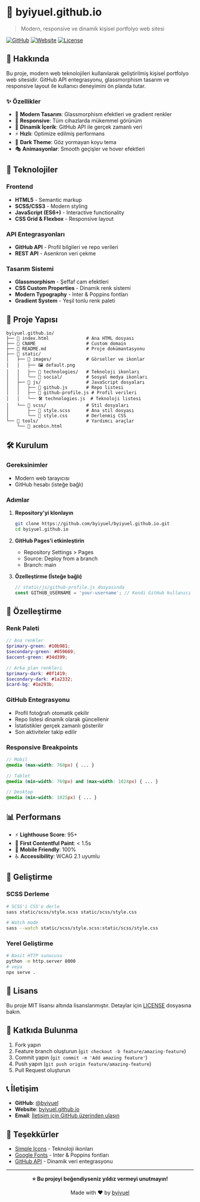 # 🌟 byiyuel.github.io

> Modern, responsive ve dinamik kişisel portfolyo web sitesi

[![GitHub](https://img.shields.io/badge/GitHub-byiyuel-181717?style=for-the-badge&logo=github)](https://github.com/byiyuel)
[![Website](https://img.shields.io/badge/Website-Live-10b981?style=for-the-badge&logo=vercel)](https://byiyuel.github.io)
[![License](https://img.shields.io/badge/License-MIT-green?style=for-the-badge)](LICENSE)

## 📖 Hakkında

Bu proje, modern web teknolojileri kullanılarak geliştirilmiş kişisel portfolyo web sitesidir. GitHub API entegrasyonu, glassmorphism tasarım ve responsive layout ile kullanıcı deneyimini ön planda tutar.

### ✨ Özellikler

- 🎨 **Modern Tasarım**: Glassmorphism efektleri ve gradient renkler
- 📱 **Responsive**: Tüm cihazlarda mükemmel görünüm
- 🔄 **Dinamik İçerik**: GitHub API ile gerçek zamanlı veri
- ⚡ **Hızlı**: Optimize edilmiş performans
- 🌙 **Dark Theme**: Göz yormayan koyu tema
- 🎭 **Animasyonlar**: Smooth geçişler ve hover efektleri

## 🚀 Teknolojiler

### Frontend
- **HTML5** - Semantic markup
- **SCSS/CSS3** - Modern styling
- **JavaScript (ES6+)** - Interactive functionality
- **CSS Grid & Flexbox** - Responsive layout

### API Entegrasyonları
- **GitHub API** - Profil bilgileri ve repo verileri
- **REST API** - Asenkron veri çekme

### Tasarım Sistemi
- **Glassmorphism** - Şeffaf cam efektleri
- **CSS Custom Properties** - Dinamik renk sistemi
- **Modern Typography** - Inter & Poppins fontları
- **Gradient System** - Yeşil tonlu renk paleti

## 📁 Proje Yapısı

```
byiyuel.github.io/
├── 📄 index.html              # Ana HTML dosyası
├── 📄 CNAME                   # Custom domain
├── 📄 README.md               # Proje dokümantasyonu
├── 📁 static/
│   ├── 📁 images/             # Görseller ve ikonlar
│   │   ├── 🖼️ default.png
│   │   ├── 🎨 technologies/   # Teknoloji ikonları
│   │   └── 🔗 social/         # Sosyal medya ikonları
│   ├── 📁 js/                 # JavaScript dosyaları
│   │   ├── 🔧 github.js       # Repo listesi
│   │   ├── 👤 github-profile.js # Profil verileri
│   │   └── 🛠️ technologies.js  # Teknoloji listesi
│   └── 📁 scss/               # Stil dosyaları
│       ├── 🎨 style.scss      # Ana stil dosyası
│       └── 🎨 style.css       # Derlenmiş CSS
└── 📁 tools/                  # Yardımcı araçlar
    └── 🔧 acebin.html
```

## 🛠️ Kurulum

### Gereksinimler
- Modern web tarayıcısı
- GitHub hesabı (isteğe bağlı)

### Adımlar

1. **Repository'yi klonlayın**
   ```bash
   git clone https://github.com/byiyuel/byiyuel.github.io.git
   cd byiyuel.github.io
   ```

2. **GitHub Pages'i etkinleştirin**
   - Repository Settings > Pages
   - Source: Deploy from a branch
   - Branch: main

3. **Özelleştirme (İsteğe bağlı)**
   ```javascript
   // static/js/github-profile.js dosyasında
   const GITHUB_USERNAME = 'your-username'; // Kendi GitHub kullanıcı adınızı yazın
   ```

## 🎨 Özelleştirme

### Renk Paleti
```scss
// Ana renkler
$primary-green: #10b981;
$secondary-green: #059669;
$accent-green: #34d399;

// Arka plan renkleri
$primary-dark: #0f1419;
$secondary-dark: #1a2332;
$card-bg: #1e293b;
```

### GitHub Entegrasyonu
- Profil fotoğrafı otomatik çekilir
- Repo listesi dinamik olarak güncellenir
- İstatistikler gerçek zamanlı gösterilir
- Son aktiviteler takip edilir

### Responsive Breakpoints
```scss
// Mobil
@media (max-width: 768px) { ... }

// Tablet
@media (min-width: 769px) and (max-width: 1024px) { ... }

// Desktop
@media (min-width: 1025px) { ... }
```

## 📊 Performans

- ⚡ **Lighthouse Score**: 95+
- 🚀 **First Contentful Paint**: < 1.5s
- 📱 **Mobile Friendly**: 100%
- ♿ **Accessibility**: WCAG 2.1 uyumlu

## 🔧 Geliştirme

### SCSS Derleme
```bash
# SCSS'i CSS'e derle
sass static/scss/style.scss static/scss/style.css

# Watch mode
sass --watch static/scss/style.scss:static/scss/style.css
```

### Yerel Geliştirme
```bash
# Basit HTTP sunucusu
python -m http.server 8000
# veya
npx serve .
```

## 📝 Lisans

Bu proje MIT lisansı altında lisanslanmıştır. Detaylar için [LICENSE](LICENSE) dosyasına bakın.

## 🤝 Katkıda Bulunma

1. Fork yapın
2. Feature branch oluşturun (`git checkout -b feature/amazing-feature`)
3. Commit yapın (`git commit -m 'Add amazing feature'`)
4. Push yapın (`git push origin feature/amazing-feature`)
5. Pull Request oluşturun

## 📞 İletişim

- **GitHub**: [@byiyuel](https://github.com/byiyuel)
- **Website**: [byiyuel.github.io](https://byiyuel.github.io)
- **Email**: [İletişim için GitHub üzerinden ulaşın](https://github.com/byiyuel)

## 🙏 Teşekkürler

- [Simple Icons](https://simpleicons.org/) - Teknoloji ikonları
- [Google Fonts](https://fonts.google.com/) - Inter & Poppins fontları
- [GitHub API](https://docs.github.com/en/rest) - Dinamik veri entegrasyonu

---

<div align="center">

**⭐ Bu projeyi beğendiyseniz yıldız vermeyi unutmayın!**

Made with ❤️ by [byiyuel](https://github.com/byiyuel)

</div>